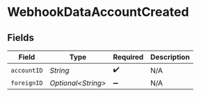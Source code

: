 # WebhookDataAccountCreated


## Fields

| Field               | Type                | Required            | Description         |
| ------------------- | ------------------- | ------------------- | ------------------- |
| `accountID`         | *String*            | :heavy_check_mark:  | N/A                 |
| `foreignID`         | *Optional\<String>* | :heavy_minus_sign:  | N/A                 |